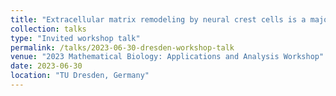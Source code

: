 ```yaml
---
title: "Extracellular matrix remodeling by neural crest cells is a major determinant of robust collective migration"
collection: talks
type: "Invited workshop talk"
permalink: /talks/2023-06-30-dresden-workshop-talk
venue: "2023 Mathematical Biology: Applications and Analysis Workshop"
date: 2023-06-30
location: "TU Dresden, Germany"
---
```

<!-- This is a description of your talk, which is a markdown files that can be all markdown-ified like any other post. Yay markdown! -->
